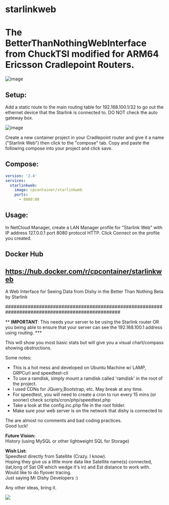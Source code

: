 # starlinkweb
# The BetterThanNothingWebInterface from ChuckTSI modified for ARM64 Ericsson Cradlepoint Routers.

![image](https://github.com/user-attachments/assets/f73d7d59-3ffc-45d6-b677-67e79acf9ecf)

## Setup:
Add a static route to the main routing table for 192.168.100.1/32 to go out the ethernet device that the Starlink is connected to. DO NOT check the auto gateway box.  

![image](https://github.com/user-attachments/assets/53a2eda4-42a4-431c-8d4a-46c394057539)

Create a new container project in your Cradlepoint router and give it a name ("Starlink Web") then click to the "compose" tab.
Copy and paste the following compose into your project and click save.

## Compose:
```yaml
version: '2.4'
services:
  starlinkweb:
    image: cpcontainer/starlinkweb
    ports:
      - 8080:80
```

## Usage:
In NetCloud Manager, create a LAN Manager profile for "Starlink Web" with IP address 127.0.0.1 port 8080 protocol HTTP.
Click Connect on the profile you created.

## Docker Hub
https://hub.docker.com/r/cpcontainer/starlinkweb
---

A Web Interface for Seeing Data from Dishy in the Better Than Nothing Beta by Starlink

#################################################################################################

** <b>IMPORTANT</b>: This needs your server to be using the Starlink router OR you being able to ensure that your server can see the 192.168.100.1 address using routing. *** 

This will show you most basic stats but will give you a visual chart/compass showing obstructions.

Some notes:

<ul>
  <li> This is a hot mess and developed on Ubuntu Machine w/ LAMP, GRPCurl and speedtest-cli
  <li> To use a ramdisk, simply mount a ramdisk called 'ramdisk' in the root of the project.
  <li> I used CDNs for JQuery,Bootstrap, etc. May break at any time.
  <li> For speedtest, you will need to create a cron to run every 15 mins (or sooner) check scripts/cron/php/speedtest.php
  <li> Take a look at the config.inc.php file in the root folder.
  <li> Make sure your web server is on the network that dishy is connected to
</ul>

The are almost no comments and bad coding practices.<br>
Good luck!

<strong>Future Vision:</strong><br>
History (using MySQL or other lightweight SQL for Storage)<br>

<strong>Wish List:</strong><br>
Speedtest directly from Satellite (Crazy. I know).<br>
Hoping they give us a little more data like Satellite name(s) connected, (lat,long of Sat OR which wedge it's in) and Est distance to work with. <br>
Would like to do flyover tracing.<br>
Just saying Mr Dishy Developers :)

Any other ideas, bring it.

<img src="https://repository-images.githubusercontent.com/333752169/7e27c080-6350-11eb-9079-a190f3f349b7">

